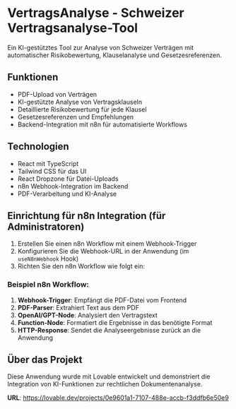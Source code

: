 
# VertragsAnalyse - Schweizer Vertragsanalyse-Tool

Ein KI-gestütztes Tool zur Analyse von Schweizer Verträgen mit automatischer Risikobewertung, Klauselanalyse und Gesetzesreferenzen.

## Funktionen

- PDF-Upload von Verträgen
- KI-gestützte Analyse von Vertragsklauseln
- Detaillierte Risikobewertung für jede Klausel
- Gesetzesreferenzen und Empfehlungen
- Backend-Integration mit n8n für automatisierte Workflows

## Technologien

- React mit TypeScript
- Tailwind CSS für das UI
- React Dropzone für Datei-Uploads
- n8n Webhook-Integration im Backend
- PDF-Verarbeitung und KI-Analyse

## Einrichtung für n8n Integration (für Administratoren)

1. Erstellen Sie einen n8n Workflow mit einem Webhook-Trigger
2. Konfigurieren Sie die Webhook-URL in der Anwendung (im `useN8nWebhook` Hook)
3. Richten Sie den n8n Workflow wie folgt ein:

### Beispiel n8n Workflow:

1. **Webhook-Trigger**: Empfängt die PDF-Datei vom Frontend
2. **PDF-Parser**: Extrahiert Text aus dem PDF
3. **OpenAI/GPT-Node**: Analysiert den Vertragstext
4. **Function-Node**: Formatiert die Ergebnisse in das benötigte Format
5. **HTTP-Response**: Sendet die Analyseergebnisse zurück an die Anwendung

## Über das Projekt

Diese Anwendung wurde mit Lovable entwickelt und demonstriert die Integration von KI-Funktionen zur rechtlichen Dokumentenanalyse.

**URL**: https://lovable.dev/projects/0e9601a1-7107-488e-accb-f3ddfb6e50e9

